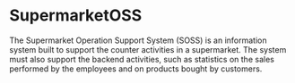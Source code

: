 SupermarketOSS
==============

The Supermarket Operation Support System (SOSS) is an information system built to support the counter activities in a supermarket. The system must also support the backend activities, such as statistics on the sales performed by the employees and on products bought by customers.
